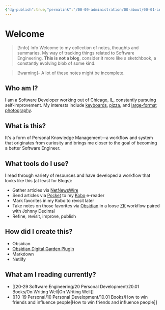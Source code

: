 ```yaml
---
{"dg-publish":true,"permalink":"/00-09-administration/00-about/00-01-index/welcome/","tags":["gardenEntry"],"created":"2023-08-02T14:54:18.000-05:00","updated":"2023-11-05T17:41:41.426-06:00"}
---
```


# Welcome

> [!info] Info
> Welcome to my collection of notes, thoughts and summaries. My way of tracking things related to Software Engineering. **This is not a blog**, consider it more like a sketchbook, a constantly evolving blob of some kind.
> 

> [!warning]-
> A lot of these notes might be incomplete.
## Who am I?
I am a Software Developer working out of Chicago, IL, constantly pursuing self-improvement. My interests include [keyboards](https://bastardkb.com/), [pizza](https://www.pizzamaking.com/forum/), and [large-format photography](https://www.largeformatphotography.info/forum/).
## What is this?
It's a form of Personal Knowledge Management—a workflow and system that originates from curiosity and brings me closer to the goal of becoming a better Software Engineer.
## What tools do I use?
I read through variety of resources and have developed a workflow that looks like this (at least for Blogs):

- Gather articles via [NetNewsWire](https://netnewswire.com/)
- Send articles via [Pocket](https://getpocket.com/en/) to my [Kobo](https://www.kobo.com/) e-reader
- Mark favorites in my Kobo to revisit later
- Take notes on those favorites via [Obsidian]() in a loose [ZK](https://zettelkasten.de/introduction/) workflow paired with Johnny Decimal
- Refine, revisit, improve, publish
## How did I create this?
- Obsidian
- [Obsidian Digital Garden Plugin](https://dg-docs.ole.dev/)
- Markdown
- Netlify
## What am I reading currently?
- [[20-29 Software Engineering/20 Personal Development/20.01 Books/On Writing Well\|On Writing Well]]
- [[10-19 Personal/10 Personal Development/10.01 Books/How to win friends and influence people\|How to win friends and influence people]]